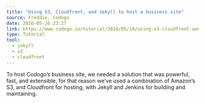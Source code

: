 ```yaml
---
title: "Using S3, Cloudfront, and Jekyll to host a business site"
source: Freddie, Codogo
date: 2016-05-26 23:27
link: https://www.codogo.io/tutorial/2016/05/19/using-s3-cloudfront-and-jekyll-to-host-a-buissness-site/
type: Tutorial
tool:
  - jekyll
  - s3
  - cloudfront
---
```

To host Codogo’s business site, we needed a solution that was powerful, fast, and extensible, for that reason we’ve used a combination of Amazon’s S3, and Cloudfront for hosting, with Jekyll and Jenkins for building and maintaining.





